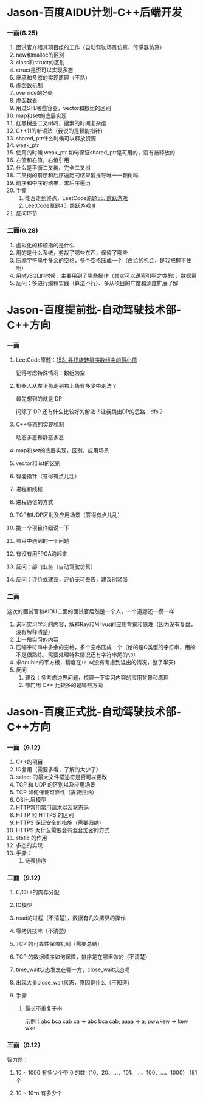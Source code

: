 # Jason-百度AIDU计划-C++后端开发

### 一面(6.25)

1. 面试官介绍其项目组的工作（自动驾驶场景仿真、传感器仿真）
2. new和malloc的区别
3. class和struct的区别
4. struct是否可以实现多态
5. 继承和多态的实现原理（不熟）
6. 虚函数机制
7. override的好处
8. 虚函数表
9. 用过STL哪些容器，vector和数组的区别
10. map和set的底层实现
11. 红黑树是二叉树吗，搜索的时间复杂度
12. C++11的新语法（我说的是智能指针）
13. shared_ptr什么时候可以释放资源
14. weak_ptr 
15. 使用的时候 weak_ptr 如何保证shared_ptr是可用的，没有被释放的
16. 左值和右值，右值引用
17. 什么是平衡二叉树、完全二叉树
18. 二叉树的前序和后序遍历的结果能推导唯一一颗树吗
19. 前序和中序的结果，求后序遍历
20. 手撕
    1. 能否走到终点，LeetCode原题[55. 跳跃游戏](https://leetcode-cn.com/problems/jump-game/)
    2. LeetCode原题[45. 跳跃游戏 II](https://leetcode-cn.com/problems/jump-game-ii/)
21. 反问环节

### 二面(6.28)

1.  虚拟化的移植指的是什么
2.  用的是什么系统，剪裁了哪些东西，保留了哪些
3.  压缩字符串中多余的空格，多个空格压成一个（白给的机会，是我把握不住啊）
4.  用MySQL的时候，主要用到了哪些操作（其实可以说索引啊之类的），数据量
5.  反问：多进行编程实践（算法不行）、多从项目的广度和深度扩展了解

# Jason-百度提前批-自动驾驶技术部-C++方向

### 一面

1. LeetCode原题：[153. 寻找旋转排序数组中的最小值](https://leetcode-cn.com/problems/find-minimum-in-rotated-sorted-array/)

   记得考虑特殊情况：数组为空

2. 机器人从左下角走到右上角有多少中走法？

   最先想到的就是 DP

   问除了 DP 还有什么比较好的解法？让我跳出DP的思路：dfs？

3. C++多态的实现机制

   动态多态和静态多态

4. map和set的底层实现，区别，应用场景

5. vector和list的区别

6. 智能指针（答得有点儿乱）

7. 进程和线程

8. 进程通信的方式

9. TCP和UDP区别及应用场景（答得有点儿乱）

10. 挑一个项目详细说一下

11. 项目中遇到的一个问题

12. 有没有用FPGA跑起来

13. 反问：部门业务（自动驾驶仿真）

14. 反问：评价或建议，评价无可奉告，建议别紧张

### 二面

这次的面试官和AIDU二面的面试官居然是一个人，一个道题还一模一样

1. 询问实习学习的内容，解释Ray和Milvus的应用背景和原理（因为没有复盘，没有解释清楚）
2. 上一段实习的内容
3. 压缩字符串中多余的空格，多个空格压成一个（给的是C类型的字符串，用的不是很熟练，需要处理特殊情况还有字符串尾的`\0`）
4. 求double的平方根，精度在`1e-6`(没有考虑到溢出的情况，整了半天)
5. 反问
   1. 建议：多考虑边界问题，梳理一下实习内容的应用背景和原理
   2. 部门用 C++ 比较多的是哪些方向

# Jason-百度正式批-自动驾驶技术部-C++方向

### 一面（9.12）

1. C++的项目
2. IO复用（需要多看，了解的太少了）
3. select 的最大文件描述符是否可以更改
4. TCP 和 UDP 的区别以及应用场景
5. TCP 如何保证可靠性（需要归纳）
6. OSI七层模型
7. HTTP常用常用请求以及状态码
8. HTTP 和 HTTPS 的区别
9. HTTPS 保证安全的措施（需要归纳）
10. HTTPS 为什么需要会有混合加密的方式
11. static 的作用
12. 多态的实现
13. 手撕：
    1. 链表排序

### 二面（9.12）

1. C/C++的内存分配

2. IO模型

3. read的过程（不清楚），数据有几次拷贝的操作

4. 零拷贝技术（不清楚）

5. TCP 的可靠性保障机制（需要总结）

6. TCP 的数据顺序如何保障，排序是在哪里做的（不清楚）

7. time_wait状态发生在哪一方，close_wait状态呢

8. 出现大量close_wait状态，原因是什么（不知道）

9. 手撕

   1. 最长不重复子串

      示例：abc bca cab ca -> abc bca cab; aaaa -> a; pwwkew -> kew wke

      

### 三面（9.12）

智力题：

1. 10 ~ 1000 有多少个带 0 的数（10、20、...、101、...、100、...、1000） 181个

2. 10 ~ 10^n 有多少个

   